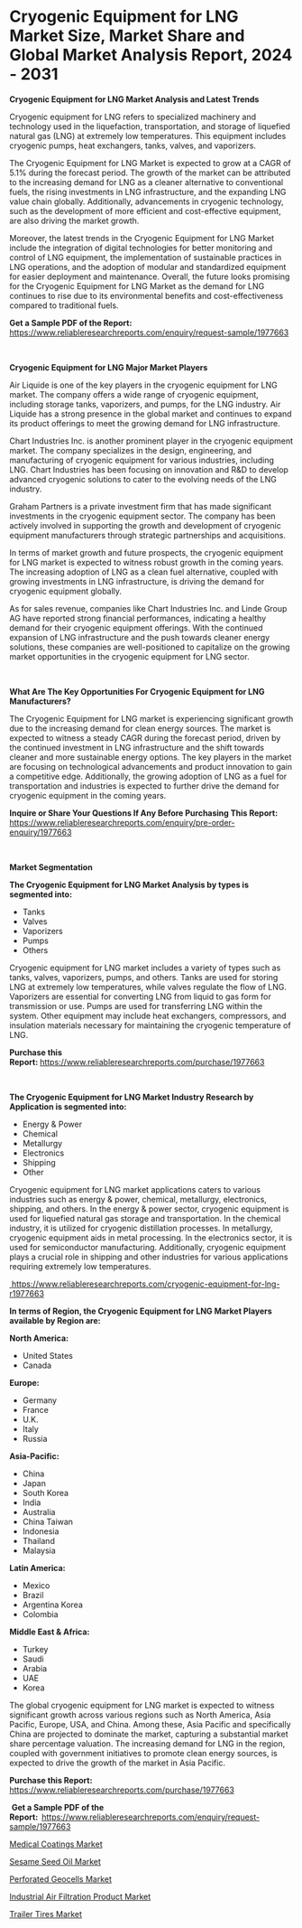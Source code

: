 <p><h1>Cryogenic Equipment for LNG Market Size, Market Share and Global Market Analysis Report, 2024 - 2031</h1></p><p><strong>Cryogenic Equipment for LNG Market Analysis and Latest Trends</strong></p>
<p><p>Cryogenic equipment for LNG refers to specialized machinery and technology used in the liquefaction, transportation, and storage of liquefied natural gas (LNG) at extremely low temperatures. This equipment includes cryogenic pumps, heat exchangers, tanks, valves, and vaporizers.</p><p>The Cryogenic Equipment for LNG Market is expected to grow at a CAGR of 5.1% during the forecast period. The growth of the market can be attributed to the increasing demand for LNG as a cleaner alternative to conventional fuels, the rising investments in LNG infrastructure, and the expanding LNG value chain globally. Additionally, advancements in cryogenic technology, such as the development of more efficient and cost-effective equipment, are also driving the market growth.</p><p>Moreover, the latest trends in the Cryogenic Equipment for LNG Market include the integration of digital technologies for better monitoring and control of LNG equipment, the implementation of sustainable practices in LNG operations, and the adoption of modular and standardized equipment for easier deployment and maintenance. Overall, the future looks promising for the Cryogenic Equipment for LNG Market as the demand for LNG continues to rise due to its environmental benefits and cost-effectiveness compared to traditional fuels.</p></p>
<p><strong>Get a Sample PDF of the Report:&nbsp;</strong> <a href="https://www.reliableresearchreports.com/enquiry/request-sample/1977663">https://www.reliableresearchreports.com/enquiry/request-sample/1977663</a></p>
<p>&nbsp;</p>
<p><strong>Cryogenic Equipment for LNG Major Market Players</strong></p>
<p><p>Air Liquide is one of the key players in the cryogenic equipment for LNG market. The company offers a wide range of cryogenic equipment, including storage tanks, vaporizers, and pumps, for the LNG industry. Air Liquide has a strong presence in the global market and continues to expand its product offerings to meet the growing demand for LNG infrastructure.</p><p>Chart Industries Inc. is another prominent player in the cryogenic equipment market. The company specializes in the design, engineering, and manufacturing of cryogenic equipment for various industries, including LNG. Chart Industries has been focusing on innovation and R&D to develop advanced cryogenic solutions to cater to the evolving needs of the LNG industry.</p><p>Graham Partners is a private investment firm that has made significant investments in the cryogenic equipment sector. The company has been actively involved in supporting the growth and development of cryogenic equipment manufacturers through strategic partnerships and acquisitions.</p><p>In terms of market growth and future prospects, the cryogenic equipment for LNG market is expected to witness robust growth in the coming years. The increasing adoption of LNG as a clean fuel alternative, coupled with growing investments in LNG infrastructure, is driving the demand for cryogenic equipment globally.</p><p>As for sales revenue, companies like Chart Industries Inc. and Linde Group AG have reported strong financial performances, indicating a healthy demand for their cryogenic equipment offerings. With the continued expansion of LNG infrastructure and the push towards cleaner energy solutions, these companies are well-positioned to capitalize on the growing market opportunities in the cryogenic equipment for LNG sector.</p></p>
<p>&nbsp;</p>
<p><strong>What Are The Key Opportunities For Cryogenic Equipment for LNG Manufacturers?</strong></p>
<p><p>The Cryogenic Equipment for LNG market is experiencing significant growth due to the increasing demand for clean energy sources. The market is expected to witness a steady CAGR during the forecast period, driven by the continued investment in LNG infrastructure and the shift towards cleaner and more sustainable energy options. The key players in the market are focusing on technological advancements and product innovation to gain a competitive edge. Additionally, the growing adoption of LNG as a fuel for transportation and industries is expected to further drive the demand for cryogenic equipment in the coming years.</p></p>
<p><strong>Inquire or Share Your Questions If Any Before Purchasing This Report:</strong> <a href="https://www.reliableresearchreports.com/enquiry/pre-order-enquiry/1977663">https://www.reliableresearchreports.com/enquiry/pre-order-enquiry/1977663</a></p>
<p>&nbsp;</p>
<p><strong>Market Segmentation</strong></p>
<p><strong>The Cryogenic Equipment for LNG Market Analysis by types is segmented into:</strong></p>
<p><ul><li>Tanks</li><li>Valves</li><li>Vaporizers</li><li>Pumps</li><li>Others</li></ul></p>
<p><p>Cryogenic equipment for LNG market includes a variety of types such as tanks, valves, vaporizers, pumps, and others. Tanks are used for storing LNG at extremely low temperatures, while valves regulate the flow of LNG. Vaporizers are essential for converting LNG from liquid to gas form for transmission or use. Pumps are used for transferring LNG within the system. Other equipment may include heat exchangers, compressors, and insulation materials necessary for maintaining the cryogenic temperature of LNG.</p></p>
<p><strong>Purchase this Report:&nbsp;</strong><a href="https://www.reliableresearchreports.com/purchase/1977663">https://www.reliableresearchreports.com/purchase/1977663</a></p>
<p>&nbsp;</p>
<p><strong>The Cryogenic Equipment for LNG Market Industry Research by Application is segmented into:</strong></p>
<p><ul><li>Energy & Power</li><li>Chemical</li><li>Metallurgy</li><li>Electronics</li><li>Shipping</li><li>Other</li></ul></p>
<p><p>Cryogenic equipment for LNG market applications caters to various industries such as energy & power, chemical, metallurgy, electronics, shipping, and others. In the energy & power sector, cryogenic equipment is used for liquefied natural gas storage and transportation. In the chemical industry, it is utilized for cryogenic distillation processes. In metallurgy, cryogenic equipment aids in metal processing. In the electronics sector, it is used for semiconductor manufacturing. Additionally, cryogenic equipment plays a crucial role in shipping and other industries for various applications requiring extremely low temperatures.</p></p>
<p><a href="https://www.reliableresearchreports.com/cryogenic-equipment-for-lng-r1977663">&nbsp;https://www.reliableresearchreports.com/cryogenic-equipment-for-lng-r1977663</a></p>
<p><strong>In terms of Region, the Cryogenic Equipment for LNG Market Players available by Region are:</strong></p>
<p>
    <p> <strong> North America: </strong>
        <ul>
            <li>United States</li>
            <li>Canada</li>
        </ul>
        </p> 
    <p> <strong> Europe: </strong>
        <ul>
            <li>Germany</li>
            <li>France</li>
            <li>U.K.</li>
            <li>Italy</li>
            <li>Russia</li>
        </ul>
        </p> 
    <p> <strong> Asia-Pacific: </strong>
        <ul>
            <li>China</li>
            <li>Japan</li>
            <li>South Korea</li>
            <li>India</li>
            <li>Australia</li>
            <li>China Taiwan</li>
            <li>Indonesia</li>
            <li>Thailand</li>
            <li>Malaysia</li>
        </ul>
        </p> 
    <p> <strong> Latin America: </strong>
        <ul>
            <li>Mexico</li>
            <li>Brazil</li>
            <li>Argentina Korea</li>
            <li>Colombia</li>
        </ul>
        </p> 
    <p> <strong> Middle East & Africa: </strong>
        <ul>
            <li>Turkey</li>
            <li>Saudi</li>
            <li>Arabia</li>
            <li>UAE</li>
            <li>Korea</li>
        </ul>
    </p>
    </p>
<p><p>The global cryogenic equipment for LNG market is expected to witness significant growth across various regions such as North America, Asia Pacific, Europe, USA, and China. Among these, Asia Pacific and specifically China are projected to dominate the market, capturing a substantial market share percentage valuation. The increasing demand for LNG in the region, coupled with government initiatives to promote clean energy sources, is expected to drive the growth of the market in Asia Pacific.</p></p>
<p><strong>Purchase this Report: </strong><a href="https://www.reliableresearchreports.com/purchase/1977663">https://www.reliableresearchreports.com/purchase/1977663</a></p>
<p>&nbsp;<strong>Get a Sample PDF of the Report:&nbsp;&nbsp;</strong><a href="https://www.reliableresearchreports.com/enquiry/request-sample/1977663">https://www.reliableresearchreports.com/enquiry/request-sample/1977663</a></p>
<p><strong></strong></p>
<p><p><a href="https://issuu.com/reportprime-2/docs/medical-coatings-market-size-2030.pptx">Medical Coatings Market</a></p><p><a href="https://medium.com/@joseph.baker466547/sesame-seed-oil-market-a-global-and-regional-analysis-focus-on-region-country-level-analysis-5e8eccb51268">Sesame Seed Oil Market</a></p><p><a href="https://github.com/adriannay56456/Market-Research-Report-List-1/blob/main/perforated-geocells-market.md">Perforated Geocells Market</a></p><p><a href="https://github.com/carolinehamilton5656/Market-Research-Report-List-1/blob/main/industrial-air-filtration-product-market.md">Industrial Air Filtration Product Market</a></p><p><a href="https://www.linkedin.com/pulse/tires-market-research-report-forecast-growth-prospects-zymie?trackingId=aUpD8qmyToS6saJOmXHGLQ%3D%3D">Trailer Tires Market</a></p></p>